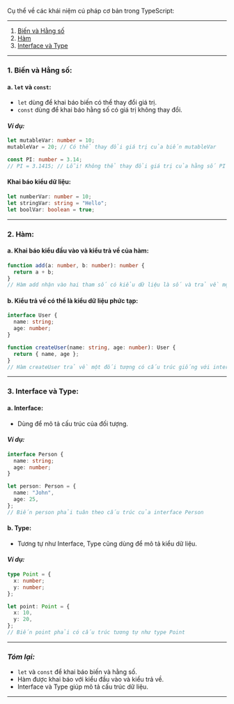 Cụ thể về các khái niệm cú pháp cơ bản trong TypeScript:

---

1. [Biến và Hằng số](#1-biến-và-hằng-số)
2. [Hàm](#2-hàm)
3. [Interface và Type](#3-interface-và-type)

---

### 1. Biến và Hằng số:

#### a. `let` và `const`:

- `let` dùng để khai báo biến có thể thay đổi giá trị.
- `const` dùng để khai báo hằng số có giá trị không thay đổi.

#### _Ví dụ:_

```typescript
let mutableVar: number = 10;
mutableVar = 20; // Có thể thay đổi giá trị của biến mutableVar

const PI: number = 3.14;
// PI = 3.1415; // Lỗi! Không thể thay đổi giá trị của hằng số PI
```

#### Khai báo kiểu dữ liệu:

```typescript
let numberVar: number = 10;
let stringVar: string = "Hello";
let boolVar: boolean = true;
```

---

### 2. Hàm:

#### a. Khai báo kiểu đầu vào và kiểu trả về của hàm:

```typescript
function add(a: number, b: number): number {
  return a + b;
}
// Hàm add nhận vào hai tham số có kiểu dữ liệu là số và trả về một số
```

#### b. Kiểu trả về có thể là kiểu dữ liệu phức tạp:

```typescript
interface User {
  name: string;
  age: number;
}

function createUser(name: string, age: number): User {
  return { name, age };
}
// Hàm createUser trả về một đối tượng có cấu trúc giống với interface User
```

---

### 3. Interface và Type:

#### a. Interface:

- Dùng để mô tả cấu trúc của đối tượng.

#### _Ví dụ:_

```typescript
interface Person {
  name: string;
  age: number;
}

let person: Person = {
  name: "John",
  age: 25,
};
// Biến person phải tuân theo cấu trúc của interface Person
```

#### b. Type:

- Tương tự như Interface, Type cũng dùng để mô tả kiểu dữ liệu.

#### _Ví dụ:_

```typescript
type Point = {
  x: number;
  y: number;
};

let point: Point = {
  x: 10,
  y: 20,
};
// Biến point phải có cấu trúc tương tự như type Point
```

---

### _Tóm lại:_

- `let` và `const` để khai báo biến và hằng số.
- Hàm được khai báo với kiểu đầu vào và kiểu trả về.
- Interface và Type giúp mô tả cấu trúc dữ liệu.

---
